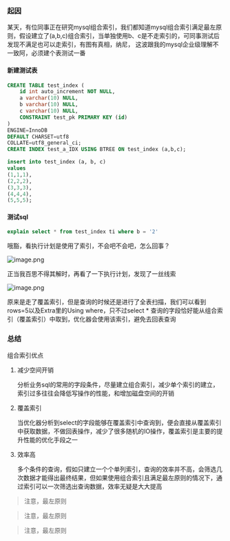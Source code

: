 ### 起因
某天，有位同事正在研究mysql组合索引，我们都知道mysql组合索引满足最左原则，假设建立了(a,b,c)组合索引，当单独使用b、c是不走索引的，可同事测试后发现不满足也可以走索引，有图有真相，纳尼，
这波跟我的mysql企业级理解不一致阿，必须建个表测试一番

#### 新建测试表

```sql
CREATE TABLE test_index (
	id int auto_increment NOT NULL,
	a varchar(10) NULL,
	b varchar(10) NULL,
	c varchar(10) NULL,
	CONSTRAINT test_pk PRIMARY KEY (id)
)
ENGINE=InnoDB
DEFAULT CHARSET=utf8
COLLATE=utf8_general_ci;
CREATE INDEX test_a_IDX USING BTREE ON test_index (a,b,c);

insert into test_index (a, b, c)
values 
(1,1,1),
(2,2,2),
(3,3,3),
(4,4,4),
(5,5,5);
```

#### 测试sql

```sql
explain select * from test_index ti where b = '2'
```

哦豁，看执行计划是使用了索引，不会吧不会吧，怎么回事？

![image.png](https://p3-juejin.byteimg.com/tos-cn-i-k3u1fbpfcp/7dde9ce1022d4887af841be4000c7a7c~tplv-k3u1fbpfcp-watermark.image?)

正当我百思不得其解时，再看了一下执行计划，发现了一丝线索

![image.png](https://p9-juejin.byteimg.com/tos-cn-i-k3u1fbpfcp/20397c4eb0354fdea41992f0248e202b~tplv-k3u1fbpfcp-watermark.image?)

原来是走了覆盖索引，但是查询的时候还是进行了全表扫描，我们可以看到rows=5以及Extra里的Using where，只不过select * 查询的字段恰好能从组合索引（覆盖索引）中取到，优化器会使用该索引，避免去回表查询

### 总结

组合索引优点

1. 减少空间开销

   分析业务sql的常用的字段条件，尽量建立组合索引，减少单个索引的建立，索引过多往往会降低写操作的性能，和增加磁盘空间的开销

2. 覆盖索引

   当优化器分析到select的字段能够在覆盖索引中查询到，便会直接从覆盖索引中获取数据，不做回表操作，减少了很多随机的IO操作，覆盖索引是主要的提升性能的优化手段之一

3. 效率高

   多个条件的查询，假如只建立一个个单列索引，查询的效率并不高，会筛选几次数据才能得出最终结果，但如果使用组合索引且满足最左原则的情况下，通过索引可以一次筛选出查询数据，效率无疑是大大提高


> 注意，最左原则

> 注意，最左原则

> 注意，最左原则